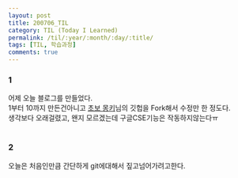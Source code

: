 ```yaml
---
layout: post
title: 200706_TIL
category: TIL (Today I Learned)
permalink: /til/:year/:month/:day/:title/
tags: [TIL, 학습과정]
comments: true
---
```


### 1

어제 오늘 블로그를 만들었다.<br>
1부터 10까지 만든건아니고 [초보 몽키](https://wayhome25.github.io/)님의 깃헙을 Fork해서 수정만 한 정도다.<br>
생각보다 오래걸렸고, 왠지 모르겠는데 구글CSE기능은 작동하지않는다ㅠ<br><br>

### 2

오늘은 처음인만큼 간단하게 git에대해서 짚고넘어가려고한다.
